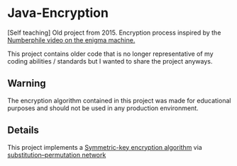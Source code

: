 # Java-Encryption
[Self teaching] Old project from 2015. Encryption process inspired by the [Numberphile video on the enigma machine.](https://www.youtube.com/watch?v=G2_Q9FoD-oQ)

This project contains older code that is no longer representative of my coding abilities / standards but I wanted to share the project anyways.

## Warning

The encryption algorithm contained in this project was made for educational purposes and should not be used in any production environment.


## Details

This project implements a [Symmetric-key encryption algorithm](https://en.wikipedia.org/wiki/Symmetric-key_algorithm) via [substitution–permutation network](https://en.wikipedia.org/wiki/Substitution%E2%80%93permutation_network)

